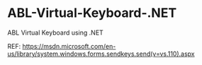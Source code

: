 # ABL-Virtual-Keyboard-.NET
ABL Virtual Keyboard using .NET

REF:
https://msdn.microsoft.com/en-us/library/system.windows.forms.sendkeys.send(v=vs.110).aspx

